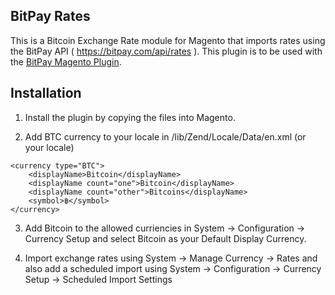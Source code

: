 BitPay Rates
------------

This is a Bitcoin Exchange Rate module for Magento that imports rates using the BitPay API ( https://bitpay.com/api/rates ). This plugin is to be used with the [BitPay Magento Plugin](https://github.com/bitpay/magento-plugin "Bitpay Magento Plugin Source Code").

Installation
------------

1. Install the plugin by copying the files into Magento.

2. Add BTC currency to your locale in /lib/Zend/Locale/Data/en.xml (or your locale)

```
<currency type="BTC">
    <displayName>Bitcoin</displayName>
    <displayName count="one">Bitcoin</displayName>
    <displayName count="other">Bitcoins</displayName>
    <symbol>฿</symbol>
</currency>
```

3. Add Bitcoin to the allowed curriencies in System -> Configuration -> Currency Setup and select Bitcoin as your Default Display Currency.

4. Import exchange rates using System -> Manage Currency -> Rates and also add a scheduled import using System -> Configuration -> Currency Setup -> Scheduled Import Settings
